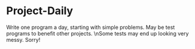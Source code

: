 Project-Daily
=============

Write one program a day, starting with simple problems.
May be test programs to benefit other projects.
\nSome tests may end up looking very messy. Sorry!
